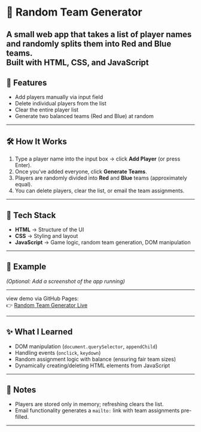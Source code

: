 # 🎲 Random Team Generator

A small web app that takes a list of player names and randomly splits them into **Red** and **Blue** teams.  
Built with **HTML, CSS, and JavaScript** 
---

## 🚀 Features
- Add players manually via input field
- Delete individual players from the list
- Clear the entire player list
- Generate two balanced teams (Red and Blue) at random
---

## 🛠 How It Works
1. Type a player name into the input box → click **Add Player** (or press Enter).  
2. Once you’ve added everyone, click **Generate Teams**.  
3. Players are randomly divided into **Red** and **Blue** teams (approximately equal).  
4. You can delete players, clear the list, or email the team assignments.  

---

## 📂 Tech Stack
- **HTML** → Structure of the UI
- **CSS** → Styling and layout
- **JavaScript** → Game logic, random team generation, DOM manipulation

---

## 📸 Example
*(Optional: Add a screenshot of the app running)*  

---
view demo via GitHub Pages:  
👉 [Random Team Generator Live](https://Aydinm1.github.io/RandomTeamGenerator/)

---

## ✨ What I Learned
- DOM manipulation (`document.querySelector`, `appendChild`)  
- Handling events (`onclick`, `keydown`)  
- Random assignment logic with balance (ensuring fair team sizes)  
- Dynamically creating/deleting HTML elements from JavaScript  

---

## 📌 Notes
- Players are stored only in memory; refreshing clears the list.  
- Email functionality generates a `mailto:` link with team assignments pre-filled.  

---
